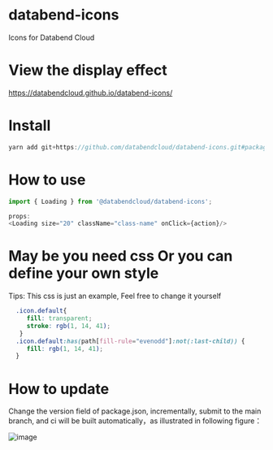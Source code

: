 # databend-icons
Icons for Databend Cloud

# View the display effect
https://databendcloud.github.io/databend-icons/

# Install
```js
yarn add git+https://github.com/databendcloud/databend-icons.git#package
```

# How to use
```js
import { Loading } from '@databendcloud/databend-icons';

props:
<Loading size="20" className="class-name" onClick={action}/>
```

# May be you need css Or you can define your own style
Tips: This css is just an example, Feel free to change it yourself
```css
  .icon.default{
     fill: transparent;
     stroke: rgb(1, 14, 41);
   }
  .icon.default:has(path[fill-rule="evenodd"]:not(:last-child)) {
     fill: rgb(1, 14, 41);
  }
```

# How to update
Change the version field of package.json, incrementally, submit to the main branch, and ci will be built automatically，as illustrated in following figure：

![image](https://user-images.githubusercontent.com/15354455/206726455-89b8f7f7-f2db-4363-8a1d-a2e071e4164c.png)

